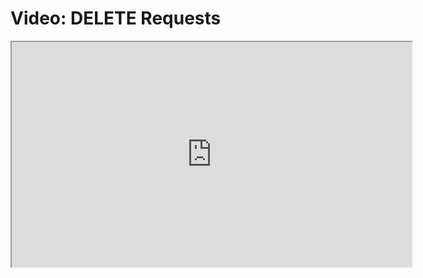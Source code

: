 # Video: DELETE Requests

<iframe src="https://vimeo.com/551943184" width="640" height="360" allowfullscreen="allowfullscreen" allow="autoplay; fullscreen; picture-in-picture"></iframe>
